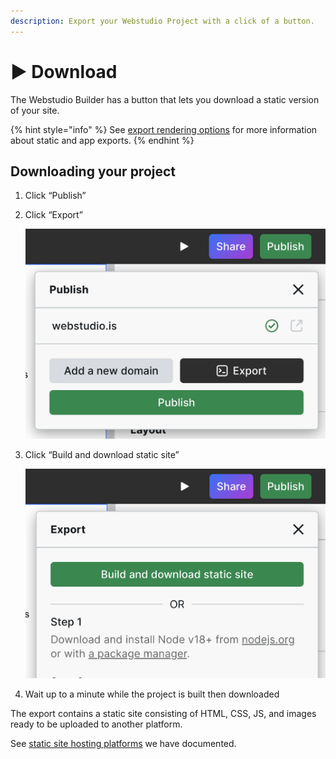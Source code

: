 ```yaml
---
description: Export your Webstudio Project with a click of a button.
---
```


# ▶️ Download

The Webstudio Builder has a button that lets you download a static version of your site.

{% hint style="info" %}
See [export rendering options](./#export-rendering-options) for more information about static and app exports.
{% endhint %}

## Downloading your project

1. Click “Publish”
2.  Click “Export”

    ![](../../.gitbook/assets/export.png)
3.  Click “Build and download static site”

    ![](../../.gitbook/assets/build-and-download-static-site.png)
4. Wait up to a minute while the project is built then downloaded

The export contains a static site consisting of HTML, CSS, JS, and images ready to be uploaded to another platform.

See [static site hosting platforms](./#platforms-1) we have documented.

